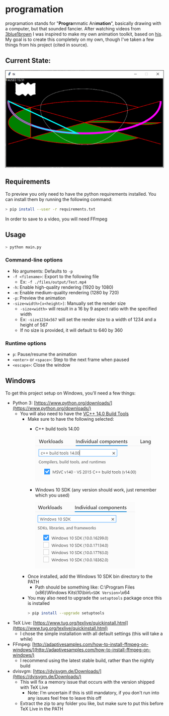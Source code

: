 # programation

programation stands for "**Progra**mmatic Ani**mation**", basically drawing
with a computer, but that sounded fancier. After watching videos from
[3blue1brown](https://www.3blue1brown.com/) I was inspired to make my own
animation toolkit, based on [his](https://github.com/3b1b/manim). My goal is to
create this completely on my own, though I've taken a few things from his
project (cited in source).

## Current State:

![Screenshot](Screenshot.png?raw=true "Screenshot")

## Requirements

To preview you only need to have the python requirements installed. You can
install them by running the following command:
```bash
> pip install --user -r requirements.txt
```

In order to save to a video, you will need FFmpeg

## Usage

```bash
> python main.py
```

### Command-line options

- No arguments: Defaults to `-p`
- `-f <filename>`: Export to the following file
  - Ex: `-f ./files/output/Test.mp4`
- `-h`: Enable high-quality rendering (1920 by 1080)
- `-m`: Enable medium-quality rendering (1280 by 720)
- `-p`: Preview the animation
- `-size<width>[x<height>]`: Manually set the render size
  - `-size<width>` will result in a 16 by 9 aspect ratio with the specified width
  - Ex: `-size1234x567` will set the render size to a width of 1234 and a height of 567
  - If no size is provided, it will default to 640 by 360

### Runtime options

- `p`: Pause/resume the animation
- `<enter>` or `<space>`: Step to the next frame when paused
- `<escape>`: Close the window

## Windows

To get this project setup on Windows, you'll need a few things:

- Python 3: [https://www.python.org/downloads/](https://www.python.org/downloads/)
  - You will also need to have the [VC++ 14.0 Build Tools](https://visualstudio.microsoft.com/visual-cpp-build-tools/)
    - Make sure to have the following selected:
      - C++ build tools 14.00

        ![Build Tools](files/images/BuildTools.png?raw=true "Build Tools")
      - Windows 10 SDK (any version should work, just remember which you used)

        ![Windows 10 SDK](files/images/Win10SDK.png?raw=true "Windows 10 SDK")
    - Once installed, add the Windows 10 SDK bin directory to the PATH
      - Path should be something like: C:\Program Files (x86)\Windows Kits\10\bin\\`<SDK Version>`\x64
    - You may also need to upgrade the `setuptools` package once this is installed
      ```bash
      > pip install --upgrade setuptools
      ```
- TeX Live: [https://www.tug.org/texlive/quickinstall.html](https://www.tug.org/texlive/quickinstall.html)
  - I chose the simple installation with all default settings (this will take a while)
- FFmpeg: [http://adaptivesamples.com/how-to-install-ffmpeg-on-windows/](http://adaptivesamples.com/how-to-install-ffmpeg-on-windows/)
  - I recommend using the latest stable build, rather than the nightly build
- dvisvgm: [https://dvisvgm.de/Downloads/](https://dvisvgm.de/Downloads/)
  - This will fix a memory issue that occurs with the version shipped with TeX Live
    - Note: I'm uncertain if this is still mandatory, if you don't run into any issues feel free to leave this off
  - Extract the zip to any folder you like, but make sure to put this before TeX Live in the PATH

